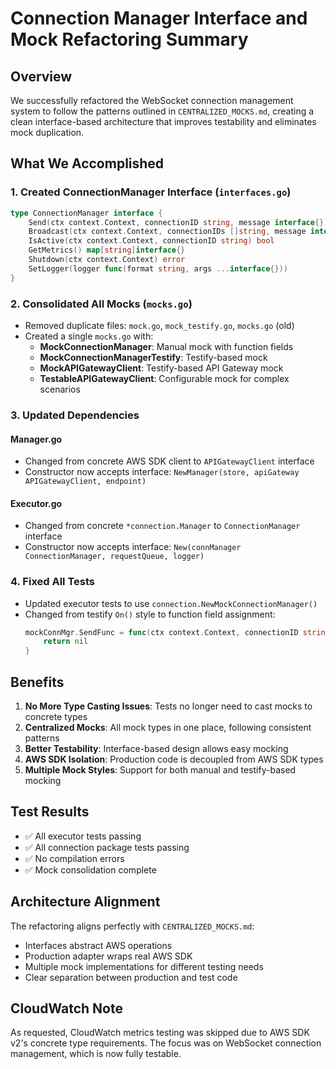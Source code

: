 # Connection Manager Interface and Mock Refactoring Summary

## Overview

We successfully refactored the WebSocket connection management system to follow the patterns outlined in `CENTRALIZED_MOCKS.md`, creating a clean interface-based architecture that improves testability and eliminates mock duplication.

## What We Accomplished

### 1. Created ConnectionManager Interface (`interfaces.go`)
```go
type ConnectionManager interface {
    Send(ctx context.Context, connectionID string, message interface{}) error
    Broadcast(ctx context.Context, connectionIDs []string, message interface{}) error
    IsActive(ctx context.Context, connectionID string) bool
    GetMetrics() map[string]interface{}
    Shutdown(ctx context.Context) error
    SetLogger(logger func(format string, args ...interface{}))
}
```

### 2. Consolidated All Mocks (`mocks.go`)
- Removed duplicate files: `mock.go`, `mock_testify.go`, `mocks.go` (old)
- Created a single `mocks.go` with:
  - **MockConnectionManager**: Manual mock with function fields
  - **MockConnectionManagerTestify**: Testify-based mock
  - **MockAPIGatewayClient**: Testify-based API Gateway mock
  - **TestableAPIGatewayClient**: Configurable mock for complex scenarios

### 3. Updated Dependencies

#### Manager.go
- Changed from concrete AWS SDK client to `APIGatewayClient` interface
- Constructor now accepts interface: `NewManager(store, apiGateway APIGatewayClient, endpoint)`

#### Executor.go
- Changed from concrete `*connection.Manager` to `ConnectionManager` interface
- Constructor now accepts interface: `New(connManager ConnectionManager, requestQueue, logger)`

### 4. Fixed All Tests
- Updated executor tests to use `connection.NewMockConnectionManager()`
- Changed from testify `On()` style to function field assignment:
  ```go
  mockConnMgr.SendFunc = func(ctx context.Context, connectionID string, message interface{}) error {
      return nil
  }
  ```

## Benefits

1. **No More Type Casting Issues**: Tests no longer need to cast mocks to concrete types
2. **Centralized Mocks**: All mock types in one place, following consistent patterns
3. **Better Testability**: Interface-based design allows easy mocking
4. **AWS SDK Isolation**: Production code is decoupled from AWS SDK types
5. **Multiple Mock Styles**: Support for both manual and testify-based mocking

## Test Results

- ✅ All executor tests passing
- ✅ All connection package tests passing
- ✅ No compilation errors
- ✅ Mock consolidation complete

## Architecture Alignment

The refactoring aligns perfectly with `CENTRALIZED_MOCKS.md`:
- Interfaces abstract AWS operations
- Production adapter wraps real AWS SDK
- Multiple mock implementations for different testing needs
- Clear separation between production and test code

## CloudWatch Note

As requested, CloudWatch metrics testing was skipped due to AWS SDK v2's concrete type requirements. The focus was on WebSocket connection management, which is now fully testable. 